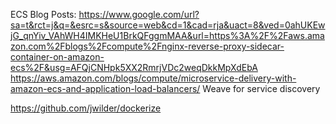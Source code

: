 ECS Blog Posts:
https://www.google.com/url?sa=t&rct=j&q=&esrc=s&source=web&cd=1&cad=rja&uact=8&ved=0ahUKEwjG_qnYiv_VAhWH4IMKHeU1BrkQFggmMAA&url=https%3A%2F%2Faws.amazon.com%2Fblogs%2Fcompute%2Fnginx-reverse-proxy-sidecar-container-on-amazon-ecs%2F&usg=AFQjCNHpk5XX2RmrjVDc2weqDkkMpXdEbA
https://aws.amazon.com/blogs/compute/microservice-delivery-with-amazon-ecs-and-application-load-balancers/
Weave for service discovery

https://github.com/jwilder/dockerize

